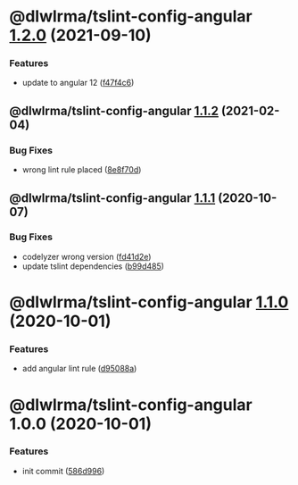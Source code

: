 # @dlwlrma/tslint-config-angular [1.2.0](https://github.com/hanjeahwan/lint-formatter-config/compare/@dlwlrma/tslint-config-angular@1.1.2...@dlwlrma/tslint-config-angular@1.2.0) (2021-09-10)


### Features

* update to angular 12 ([f47f4c6](https://github.com/hanjeahwan/lint-formatter-config/commit/f47f4c6dfdfb74f1d0a97811025f13a57356cd4a))

## @dlwlrma/tslint-config-angular [1.1.2](https://github.com/hanjeahwan/lint-formatter-config/compare/@dlwlrma/tslint-config-angular@1.1.1...@dlwlrma/tslint-config-angular@1.1.2) (2021-02-04)


### Bug Fixes

* wrong lint rule placed ([8e8f70d](https://github.com/hanjeahwan/lint-formatter-config/commit/8e8f70d0f0c932e0db73f24f9a302be40d0125c4))

## @dlwlrma/tslint-config-angular [1.1.1](https://github.com/hanjeahwan/lint-formatter-config/compare/@dlwlrma/tslint-config-angular@1.1.0...@dlwlrma/tslint-config-angular@1.1.1) (2020-10-07)


### Bug Fixes

* codelyzer wrong version ([fd41d2e](https://github.com/hanjeahwan/lint-formatter-config/commit/fd41d2eb649b600fb9711c427e34f792890e2ec8))
* update tslint dependencies ([b99d485](https://github.com/hanjeahwan/lint-formatter-config/commit/b99d4850f1a434a88ebd1d4cc1eb0030dfda90e5))

# @dlwlrma/tslint-config-angular [1.1.0](https://github.com/hanjeahwan/lint-formatter-config/compare/@dlwlrma/tslint-config-angular@1.0.0...@dlwlrma/tslint-config-angular@1.1.0) (2020-10-01)


### Features

* add angular lint rule ([d95088a](https://github.com/hanjeahwan/lint-formatter-config/commit/d95088aeeb009dbbc951bd547ae3ede5f908167e))

# @dlwlrma/tslint-config-angular 1.0.0 (2020-10-01)


### Features

* init commit ([586d996](https://github.com/hanjeahwan/lint-formatter-config/commit/586d9969ea78bea1ecfbc3d39564c0d16448444d))
